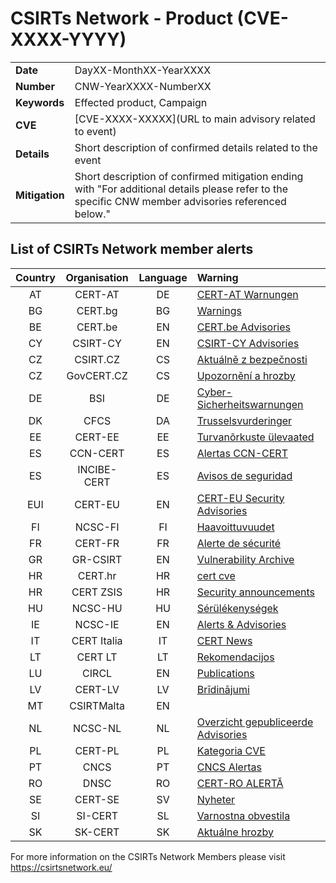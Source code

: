 # CSIRTs Network - Product (CVE-XXXX-YYYY)
|   |   |
|---|---|
| **Date** | DayXX-MonthXX-YearXXXX |
| **Number** | CNW-YearXXXX-NumberXX | 
| **Keywords** | Effected product, Campaign | 
| **CVE** | [CVE-XXXX-XXXXX](URL to main advisory related to event) | 
| **Details** | Short description of confirmed details related to the event |
| **Mitigation** | Short description of confirmed mitigation ending with "For additional details please refer to the specific CNW member advisories referenced below." |

## List of CSIRTs Network member alerts

| Country | Organisation | Language | Warning |
| :-----: | :----------: | :------: | :------ | 
| AT | CERT-AT | DE | [CERT-AT Warnungen](https://cert.at/de/meldungen/warnungen/) |
| BG | CERT.bg | BG | [Warnings](https://www.govcert.bg/en/category/warnings/) |
| BE | CERT.be | EN | [CERT.be Advisories](https://cert.be/en/advisories-0) |
| CY | CSIRT-CY | EN | [CSIRT-CY Advisories](https://csirt.cy/cve/) |
| CZ | CSIRT.CZ | CS | [Aktuálně z bezpečnosti](https://csirt.cz/cs/kyberbezpecnost/aktualne-z-bezpecnosti/) |
| CZ | GovCERT.CZ | CS | [Upozornění a hrozby](https://portal.nukib.gov.cz/informacni-servis/aktualne?categories=Upozornění+a+hrozby) |
| DE | BSI | DE | [Cyber-Sicherheitswarnungen](https://www.bsi.bund.de/SiteGlobals/Forms/Suche/BSI/Sicherheitswarnungen/Sicherheitswarnungen_Formular.html) |
| DK | CFCS | DA | [Trusselsvurderinger](https://www.cfcs.dk/da/cybertruslen/trusselsvurderinger/) |
| EE | CERT-EE | EE | [Turvanõrkuste ülevaated](https://www.ria.ee/kuberturvalisus/kuberruumi-analuus-ja-ennetus/turvanorkused) |
| ES | CCN-CERT | ES | [Alertas CCN-CERT](https://www.ccn-cert.cni.es/es/seguridad-al-dia/alertas-ccn-cert?format=html) |
| ES | INCIBE-CERT | ES | [Avisos de seguridad](https://www.incibe-cert.es/alerta-temprana/avisos-seguridad) |
| EUI | CERT-EU | EN | [CERT-EU Security Advisories](https://cert.europa.eu/cert/newsletter/en/latest_SecurityBulletins_.html) |
| FI | NCSC-FI | FI | [Haavoittuvuudet](https://www.kyberturvallisuuskeskus.fi/fi/haavoittuvuudet) |
| FR | CERT-FR | FR | [Alerte de sécurité](https://www.cert.ssi.gouv.fr/alerte/) |
| GR | GR-CSIRT | EN | [Vulnerability Archive](https://csirt.cd.mil.gr/category/vulnerabilities/) |
| HR | CERT.hr | HR | [cert cve](https://cve.cert.hr/) |
| HR | CERT ZSIS | HR | [Security announcements](https://www.zsis.hr/default.aspx?id=12) |
| HU | NCSC-HU | HU | [Sérülékenységek](https://nki.gov.hu/figyelmeztetesek/cve-serulekenysegek/) |
| IE | NCSC-IE | EN | [Alerts & Advisories](https://www.ncsc.gov.ie/news/) |
| IT | CERT Italia | IT | [CERT News](https://www.csirt.gov.it/contenuti) |
| LT | CERT LT | LT | [Rekomendacijos](https://www.nksc.lt/rekomendacijos.html) |
| LU | CIRCL | EN | [Publications](https://www.circl.lu/pub/) |
| LV | CERT-LV | LV | [Brīdinājumi](https://cert.lv/lv/incidenti/bridinajumi) |
| MT | CSIRTMalta | EN | |
| NL | NCSC-NL | NL | [Overzicht gepubliceerde Advisories](https://advisories.ncsc.nl/advisories) |
| PL | CERT-PL | PL | [Kategoria CVE ](https://cert.pl/cve/) |
| PT | CNCS | PT | [CNCS Alertas](https://dyn.cncs.gov.pt/pt/alertas) |
| RO | DNSC | RO | [CERT-RO ALERTĂ](https://dnsc.ro/tag/alerte) |
| SE | CERT-SE | SV | [Nyheter](https://www.cert.se/nyheter/) |
| SI | SI-CERT | SL | [Varnostna obvestila](https://www.cert.si/category/varnostna-obvestila/) |
| SK | SK-CERT | SK | [Aktuálne hrozby](https://www.sk-cert.sk/threat/index.html) |








 

For more information on the CSIRTs Network Members please visit https://csirtsnetwork.eu/ 
